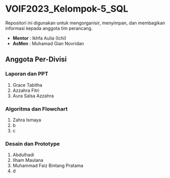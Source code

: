 # VOIF2023_Kelompok-5_SQL
Repositori ini digunakan untuk mengorganisir, menyimpan, dan membagikan informasi kepada anggota tim perancang.
- **Mentor** : Ikhfa Aulia (Ichi)
- **AsMen** : Muhamad Gian Novridan

## Anggota Per-Divisi
### Laporan dan PPT
1. Grace Tabitha
2. Azzahra Fitri
3. Aura Salsa Azzahra

### Algoritma dan Flowchart
1. Zahra Ismaya
2. b
3. c

### Desain dan Prototype
1. Abdulhadi
2. Ilham Maulana
3. Muhammad Faiz Bintang Pratama 
4. d
   
